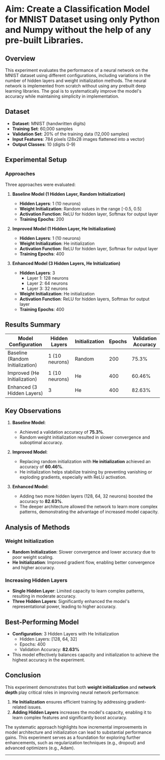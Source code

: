 # Aim: Create a Classification Model for MNIST Dataset using only Python and Numpy without the help of any pre-built Libraries. 

## Overview
This experiment evaluates the performance of a neural network on the MNIST dataset using different configurations, including variations in the number of hidden layers and weight initialization methods. The neural network is implemented from scratch without using any prebuilt deep learning libraries. The goal is to systematically improve the model's accuracy while maintaining simplicity in implementation.

## Dataset
- **Dataset**: MNIST (handwritten digits)
- **Training Set**: 60,000 samples
- **Validation Set**: 20% of the training data (12,000 samples)
- **Input Features**: 784 pixels (28x28 images flattened into a vector)
- **Output Classes**: 10 (digits 0-9)

## Experimental Setup
### Approaches
Three approaches were evaluated:

1. **Baseline Model (1 Hidden Layer, Random Initialization)**
   - **Hidden Layers**: 1 (10 neurons)
   - **Weight Initialization**: Random values in the range [-0.5, 0.5]
   - **Activation Function**: ReLU for hidden layer, Softmax for output layer
   - **Training Epochs**: 200

2. **Improved Model (1 Hidden Layer, He Initialization)**
   - **Hidden Layers**: 1 (10 neurons)
   - **Weight Initialization**: He initialization
   - **Activation Function**: ReLU for hidden layer, Softmax for output layer
   - **Training Epochs**: 400

3. **Enhanced Model (3 Hidden Layers, He Initialization)**
   - **Hidden Layers**: 3
     - Layer 1: 128 neurons
     - Layer 2: 64 neurons
     - Layer 3: 32 neurons
   - **Weight Initialization**: He initialization
   - **Activation Function**: ReLU for hidden layers, Softmax for output layer
   - **Training Epochs**: 400

## Results Summary
| Model Configuration               | Hidden Layers | Initialization | Epochs | Validation Accuracy |
|-----------------------------------|---------------|----------------|--------|---------------------|
| Baseline (Random Initialization) | 1 (10 neurons)| Random         | 200    | 75.3%               |
| Improved (He Initialization)     | 1 (10 neurons)| He             | 400    | 60.46%             |
| Enhanced (3 Hidden Layers)       | 3             | He             | 400    | 82.63%             |

## Key Observations

1. **Baseline Model**:
   - Achieved a validation accuracy of **75.3%**.
   - Random weight initialization resulted in slower convergence and suboptimal accuracy.

2. **Improved Model**:
   - Replacing random initialization with **He initialization** achieved an accuracy of **60.46%**.
   - He initialization helps stabilize training by preventing vanishing or exploding gradients, especially with ReLU activation.

3. **Enhanced Model**:
   - Adding two more hidden layers (128, 64, 32 neurons) boosted the accuracy to **82.63%**.
   - The deeper architecture allowed the network to learn more complex patterns, demonstrating the advantage of increased model capacity.

## Analysis of Methods
### Weight Initialization
- **Random Initialization**: Slower convergence and lower accuracy due to poor weight scaling.
- **He Initialization**: Improved gradient flow, enabling better convergence and higher accuracy.

### Increasing Hidden Layers
- **Single Hidden Layer**: Limited capacity to learn complex patterns, resulting in moderate accuracy.
- **Three Hidden Layers**: Significantly enhanced the model's representational power, leading to higher accuracy.

## Best-Performing Model
- **Configuration**: 3 Hidden Layers with He Initialization
  - Hidden Layers: [128, 64, 32]
  - Epochs: 400
  - Validation Accuracy: **82.63%**
- This model effectively balances capacity and initialization to achieve the highest accuracy in the experiment.

## Conclusion
This experiment demonstrates that both **weight initialization** and **network depth** play critical roles in improving neural network performance:
1. **He Initialization** ensures efficient training by addressing gradient-related issues.
2. **Adding Hidden Layers** increases the model's capacity, enabling it to learn complex features and significantly boost accuracy.

The systematic approach highlights how incremental improvements in model architecture and initialization can lead to substantial performance gains. This experiment serves as a foundation for exploring further enhancements, such as regularization techniques (e.g., dropout) and advanced optimizers (e.g., Adam).


---

